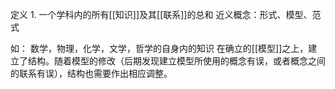 定义
	1. 一个学科内的所有[[知识]]及其[[联系]]的总和
近义概念：形式、模型、范式

如：
	数学，物理，化学，文学，哲学的自身内的知识
在确立的[[模型]]之上，建立了结构。随着模型的修改（后期发现建立模型所使用的概念有误，或者概念之间的联系有误），结构也需要作出相应调整。